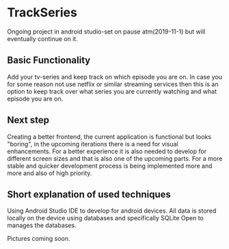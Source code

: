 # TrackSeries
Ongoing project in android studio-set on pause atm(2019-11-1) but will eventually continue on it. 

## Basic Functionality
Add your tv-series and keep track on which episode you are on. In case you for some reason not use netflix or similar streaming services then this is an option to keep track over what series you are currently watching and what episode you are on. 

## Next step
Creating a better frontend, the current application is functional but looks "boring", in the upcoming iterations there is a need for visual enhancements. For a better experience it is also needed to develop for different screen sizes and that is also one of the upcoming parts. For a more stable and quicker development process is being implemented more and more and also of high priority. 

## Short explanation of used techniques
Using Android Studio IDE to develop for android devices. All data is stored locally on the device using databases and specifically SQLite Open to manages the databases.

Pictures coming soon. 
